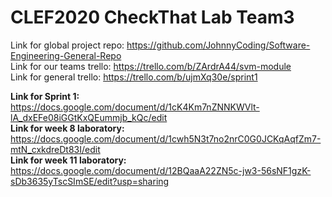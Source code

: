# CLEF2020 CheckThat Lab Team3
Link for global project repo: https://github.com/JohnnyCoding/Software-Engineering-General-Repo</br>
Link for our teams trello: https://trello.com/b/ZArdrA44/svm-module</br>
Link for general trello: https://trello.com/b/ujmXq30e/sprint1</br>

**Link for Sprint 1:** https://docs.google.com/document/d/1cK4Km7nZNNKWVlt-lA_dxEFe08iGGtKxQEummjb_kQc/edit</br>
**Link for week 8 laboratory:** https://docs.google.com/document/d/1cwh5N3t7no2nrC0G0JCKqAqfZm7-mtN_cxkdreDt83I/edit</br>
**Link for week 11 laboratory:** https://docs.google.com/document/d/12BQaaA22ZN5c-jw3-56sNF1gzK-sDb3635yTscSImSE/edit?usp=sharing
